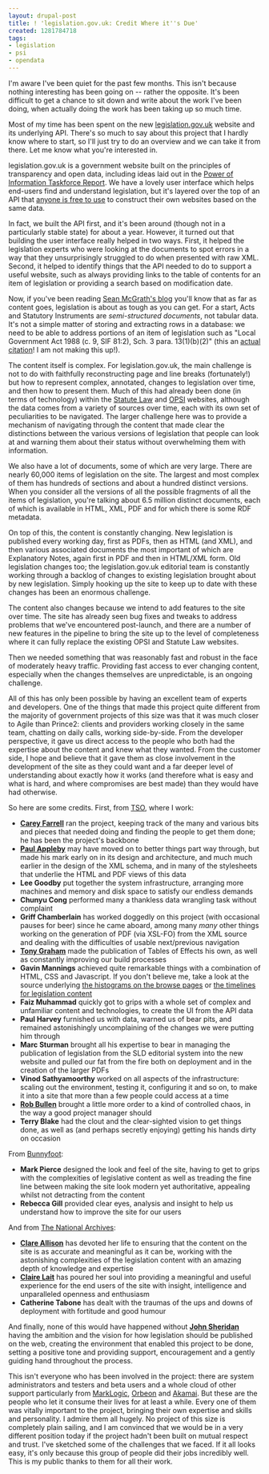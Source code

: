 ```yaml
---
layout: drupal-post
title: ! 'legislation.gov.uk: Credit Where it''s Due'
created: 1281784718
tags:
- legislation
- psi
- opendata
---
```

I'm aware I've been quiet for the past few months. This isn't because nothing interesting has been going on -- rather the opposite. It's been difficult to get a chance to sit down and write about the work I've been doing, when actually doing the work has been taking up so much time.

Most of my time has been spent on the new [legislation.gov.uk](http://www.legislation.gov.uk) website and its underlying API. There's so much to say about this project that I hardly know where to start, so I'll just try to do an overview and we can take it from there. Let me know what you're interested in.

<!--break-->

legislation.gov.uk is a government website built on the principles of transparency and open data, including ideas laid out in the [Power of Information Taskforce Report](http://webarchive.nationalarchives.gov.uk/20100413152047/http://poit.cabinetoffice.gov.uk/poit/2009/02/modernising-information-publishing-final/). We have a lovely user interface which helps end-users find and understand legislation, but it's layered over the top of an API that [anyone is free to use](http://www.legislation.gov.uk/licence) to construct their own websites based on the same data.

In fact, we built the API first, and it's been around (though not in a particularly stable state) for about a year. However, it turned out that building the user interface really helped in two ways. First, it helped the legislation experts who were looking at the documents to spot errors in a way that they unsurprisingly struggled to do when presented with raw XML. Second, it helped to identify things that the API needed to do to support a useful website, such as always providing links to the table of contents for an item of legislation or providing a search based on modification date.

Now, if you've been reading [Sean McGrath's blog](http://seanmcgrath.blogspot.com/2010/05/kliss-first-things-first-what-is.html) you'll know that as far as content goes, legislation is about as tough as you can get. For a start, Acts and Statutory Instruments are *semi-structured documents*, not tabular data. It's not a simple matter of storing and extracting rows in a database: we need to be able to address portions of an item of legislation such as "Local Government Act 1988 (c. 9, SIF 81:2), Sch. 3 para. 13(1)(b)(2)" (this an [actual citation](http://www.legislation.gov.uk/ukpga/1975/30/section/24/2000-09-08#commentary-c1075749)! I am not making this up!).

The content itself is complex. For legislation.gov.uk, the main challenge is not to do with faithfully reconstructing page and line breaks (fortunately!) but how to represent complex, annotated, changes to legislation over time, and then how to present them. Much of this had already been done (in terms of technology) within the [Statute Law](http://www.statutelaw.gov.uk) and [OPSI](http://www.opsi.gov.uk/legislation) websites, although the data comes from a variety of sources over time, each with its own set of peculiarities to be navigated. The larger challenge here was to provide a mechanism of navigating through the content that made clear the distinctions between the various versions of legislation that people can look at and warning them about their status without overwhelming them with information.

We also have a lot of documents, some of which are very large. There are nearly 60,000 items of legislation on the site. The largest and most complex of them has hundreds of sections and about a hundred distinct versions. When you consider all the versions of all the possible fragments of all the items of legislation, you're talking about 6.5 million distinct documents, each of which is available in HTML, XML, PDF and for which there is some RDF metadata.

On top of this, the content is constantly changing. New legislation is published every working day, first as PDFs, then as HTML (and XML), and then various associated documents the most important of which are Explanatory Notes, again first in PDF and then in HTML/XML form. Old legislation changes too; the legislation.gov.uk editorial team is constantly working through a backlog of changes to existing legislation brought about by new legislation. Simply hooking up the site to keep up to date with these changes has been an enormous challenge.

The content also changes because we intend to add features to the site over time. The site has already seen bug fixes and tweaks to address problems that we've encountered post-launch, and there are a number of new features in the pipeline to bring the site up to the level of completeness where it can fully replace the existing OPSI and Statute Law websites.

Then we needed something that was reasonably fast and robust in the face of moderately heavy traffic. Providing fast access to ever changing content, especially when the changes themselves are unpredictable, is an ongoing challenge.

All of this has only been possible by having an excellent team of experts and developers. One of the things that made this project quite different from the majority of government projects of this size was that it was much closer to Agile than Prince2: clients and providers working closely in the same team, chatting on daily calls, working side-by-side. From the developer perspective, it gave us direct access to the people who both had the expertise about the content and knew what they wanted. From the customer side, I hope and believe that it gave them as close involvement in the development of the site as they could want and a far deeper level of understanding about exactly how it works (and therefore what is easy and what is hard, and where compromises are best made) than they would have had otherwise.

So here are some credits. First, from [TSO](http://www.tso.co.uk/), where I work:

  * **[Carey Farrell](http://twitter.com/careyfarrell)** ran the project, keeping track of the many and various bits and pieces that needed doing and finding the people to get them done; he has been the project's backbone
  * **[Paul Appleby](http://twitter.com/pauldappleby)** may have moved on to better things part way through, but made his mark early on in its design and architecture, and much much earlier in the design of the XML schema, and in many of the stylesheets that underlie the HTML and PDF views of this data
  * **Lee Goodby** put together the system infrastructure, arranging more machines and memory and disk space to satisfy our endless demands
  * **Chunyu Cong** performed many a thankless data wrangling task without complaint
  * **Griff Chamberlain** has worked doggedly on this project (with occasional pauses for beer) since he came aboard, among many *many* other things working on the generation of PDF (via XSL-FO) from the XML source and dealing with the difficulties of usable next/previous navigation
  * **[Tony Graham](http://www.menteithconsulting.com/wiki/People/TonyGraham)** made the publication of Tables of Effects his own, as well as constantly improving our build processes
  * **Gavin Mannings** achieved quite remarkable things with a combination of HTML, CSS and Javascript. If you don't believe me, take a look at the source underlying [the histograms on the browse pages](http://www.legislation.gov.uk/ukpga) or [the timelines for legislation content](http://www.legislation.gov.uk/ukpga/1985/67/section/6?timeline=true)
  * **Faiz Muhammad** quickly got to grips with a whole set of complex and unfamiliar content and technologies, to create the UI from the API data
  * **Paul Harvey** furnished us with data, warned us of bear pits, and remained astonishingly uncomplaining of the changes we were putting him through
  * **Marc Sturman** brought all his expertise to bear in managing the publication of legislation from the SLD editorial system into the new website and pulled our fat from the fire both on deployment and in the creation of the larger PDFs
  * **Vinod Sathyamoorthy** worked on all aspects of the infrastructure: scaling out the environment, testing it, configuring it and so on, to make it into a site that more than a few people could access at a time
  * **[Rob Bullen](http://twitter.com/RobBullen)** brought a little more order to a kind of controlled chaos, in the way a good project manager should
  * **Terry Blake** had the clout and the clear-sighted vision to get things done, as well as (and perhaps secretly enjoying) getting his hands dirty on occasion

From [Bunnyfoot](http://www.bunnyfoot.com/):

  * **Mark Pierce** designed the look and feel of the site, having to get to grips with the complexities of legislative content as well as treading the fine line between making the site look modern yet authoritative, appealing whilst not detracting from the content
  * **Rebecca Gill** provided clear eyes, analysis and insight to help us understand how to improve the site for our users

And from [The National Archives](http://www.nationalarchives.gov.uk/):

  * **[Clare Allison](http://twitter.com/crallison)** has devoted her life to ensuring that the content on the site is as accurate and meaningful as it can be, working with the astonishing complexities of the legislation content with an amazing depth of knowledge and expertise
  * **[Claire Lait](http://twitter.com/clairelait)** has poured her soul into providing a meaningful and useful experience for the end users of the site with insight, intelligence and unparalleled openness and enthusiasm
  * **Catherine Tabone** has dealt with the traumas of the ups and downs of deployment with fortitude and good humour

And finally, none of this would have happened without **[John Sheridan](http://twitter.com/johnlsheridan)** having the ambition and the vision for how legislation should be published on the web, creating the environment that enabled this project to be done, setting a positive tone and providing support, encouragement and a gently guiding hand throughout the process.

This isn't everyone who has been involved in the project: there are system administrators and testers and beta users and a whole cloud of other support particularly from [MarkLogic](http://www.marklogic.com/), [Orbeon](http://orbeon.com/) and [Akamai](http://www.akamai.com/). But these are the people who let it consume their lives for at least a while. Every one of them was vitally important to the project, bringing their own expertise and skills and personality. I admire them all hugely. 
No project of this size is completely plain sailing, and I am convinced that we would be in a very different position today if the project hadn't been built on mutual respect and trust. I've sketched some of the challenges that we faced. If it all looks easy, it's only because this group of people did their jobs incredibly well. This is my public thanks to them for all their work.
